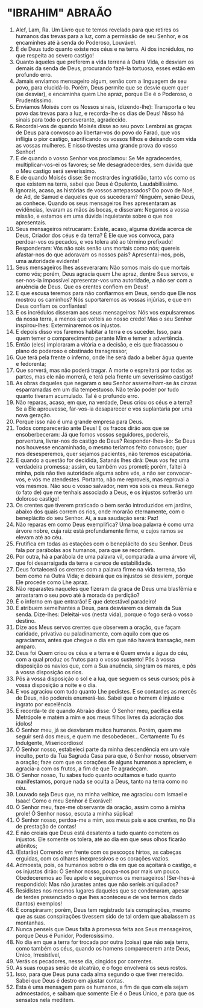# "IBRAHIM" ABRAÃO

1. Alef, Lam, Ra. Um Livro que te temos revelado para que retires os humanos das trevas para a luz, com a permissão de seu Senhor, e os encaminhes até à senda do Poderoso, Louvável.
2. É de Deus tudo quanto existe nos céus e na terra. Ai dos incrédulos, no que respeita ao severo castigo!
3. Quanto àqueles que preferem a vida terrena à Outra Vida, e desviam os demais da senda de Deus, procurando fazê-la tortuosa, esses estão em profundo erro.
4. Jamais enviamos mensageiro algum, senão com a línguagem de seu povo, para elucidá-lo. Porém, Deus permite que se desvie quem quer (se desviar), e encaminha quem Lhe apraz, porque Ele é o Poderoso, o Prudentíssimo.
5. Enviamos Moisés com os Nossos sinais, (dizendo-lhe): Transporta o teu povo das trevas para a luz, e recorda-lhe os dias de Deus! Nisso há sinais para todo o perseverante, agradecido.
6. Recordai-vos de quando Moisés disse ao seu povo: Lembrai as graças de Deus para convosco ao libertar-vos do povo do Faraó, que vos infligia o pior castigo, sacrificando os vossos filhos e deixando com vida as vossas mulheres. E nisso tivestes uma grande prova do vosso Senhor!
7. E de quando o vosso Senhor vos proclamou: Se Me agradecerdes, multiplicar-vos-ei os favores; se Me desagradecerdes, sem dúvida que o Meu castigo será severíssimo.
8. E de quando Moisés disse: Se mostrardes ingratidão, tanto vós como os que existem na terra, sabei que Deus é Opulento, Laudabilíssimo.
9. Ignorais, acaso, as histórias de vossos antepassados? Do povo de Noé, de Ad, de Samud e daqueles que os sucederam? Ninguém, senão Deus, as conhece. Quando os seus mensageiros lhes apresentaram as evidências, levaram as mãos às bocas, e disseram: Negamos a vossa missão, e estamos em uma dúvida inquietante sobre o que nos apresentais.
10. Seus mensageiros retrucaram: Existe, acaso, alguma dúvida acerca de Deus, Criador dos céus e da terra? É Ele que vos convoca, para perdoar-vos os pecados, e vos tolera até ao término prefixado! Responderam: Vós não sois senão uns mortais como nós; quereis afastar-nos do que adoravam os nossos pais? Apresentai-nos, pois, uma autoridade evidente!
11. Seus mensageiros lhes asseveraram: Não somos mais do que mortais como vós; porém, Deus agracia quem Lhe apraz, dentre Seus servos, e ser-nos-ia impossível apresentar-vos uma autoridade, a não ser com a anuência de Deus. Que os crentes confiem em Deus!
12. E que escusa teremos para não confiarmos em Deus, sendo que Ele nos mostrou os caminhos? Nós suportaremos as vossas injúrias, e que em Deus confiam os confiantes!
13. E os incrédulos disseram aos seus mensageiros: Nós vos expulsaremos da nossa terra, a menos que volteis ao nosso credo! Mas o seu Senhor inspirou-lhes: Exterminaremos os injustos.
14. E depois disso vos faremos habitar a terra e os suceder. Isso, para quem temer o comparecimento perante Mim e temer a advertência.
15. Então (eles) imploraram a vitória e a decisão, e eis que fracassou o plano do poderoso e obstinado transgressor,
16. Que terá pela frente o inferno, onde lhe será dado a beber água quente e fedorenta;
17. Que sorverá, mas não poderá tragar. A morte o espreitará por todas as partes, mas ele não morrerá, e terá pela frente um severíssimo castigo!
18. As obras daqueles que negaram o seu Senhor assemelham-se às cinzas esparramadas em um dia tempestuoso. Não terão poder por tudo quanto tiveram acumulado. Tal é o profundo erro.
19. Não reparas, acaso, em que, na verdade, Deus criou os céus e a terra? Se a Ele aprouvesse, far-vos-ia desaparecer e vos suplantaria por uma nova geração.
20. Porque isso não é uma grande empresa para Deus.
21. Todos comparecerão ante Deus! E os fracos dirão aos que se ensoberbeceram: Já que fomos vossos seguidores, podereis, porventura, livrar-nos do castigo de Deus? Responder-lhes-ão: Se Deus nos houvesse encaminhado, o mesmo teríamos feito convosco; quer nos desesperemos, quer sejamos pacientes, não teremos escapatória.
22. E quando a questão for decidida, Satanás lhes dirá: Deus vos fez uma verdadeira promessa; assim, eu também vos prometi; porém, faltei à minha, pois não tive autoridade alguma sobre vós, a não ser convocar-vos, e vós me atendestes. Portanto, não me reproveis, mas reprovai a vós mesmos. Não sou o vosso salvador, nem vós sois os meus. Renego (o fato de) que me tenhais associado a Deus, e os injustos sofrerão um doloroso castigo!
23. Os crentes que tiverem praticado o bem serão introduzidos em jardins, abaixo dos quais correm os rios, onde morarão eternamente, com o beneplácito do seu Senhor. Aí, a sua saudação será: Paz!
24. Não reparas em como Deus exemplifica? Uma boa palavra é como uma árvore nobre, cuja raiz está profundamente firme, e cujos ramos se elevam até ao céu.
25. Frutifica em todas as estações com o beneplácito do seu Senhor. Deus fala por parábolas aos humanos, para que se recordem.
26. Por outra, há a parábola de uma palavra vil, comparada a uma árvore vil, que foi desarraigada da terra e carece de estabilidade.
27. Deus fortalecerá os crentes com a palavra firme na vida terrena, tão bem como na Outra Vida; e deixará que os injustos se desviem, porque Ele procede como Lhe apraz.
28. Não reparastes naqueles que fizeram da graça de Deus uma blasfêmia e arrastaram o seu povo até à morada da perdição?
29. É o inferno em que entrarão! E que detestável paradeiro!
30. E atribuem semelhantes a Deus, para desviarem os demais da Sua senda. Dize-lhes: Deleitai-vos (nesta vida), porque o fogo será o vosso destino.
31. Dize aos Meus servos crentes que observem a oração, que façam caridade, privativa ou paladinamente, com aquilo com que os agraciamos, antes que chegue o dia em que não haverá transação, nem amparo.
32. Deus foi Quem criou os céus e a terra e é Quem envia a água do céu, com a qual produz os frutos para o vosso sustento! Pôs à vossa disposição os navios que, com a Sua anuência, singram os mares, e pôs à vossa disposição os rios.
33. Pôs à vossa disposição o sol e a lua, que seguem os seus cursos; pôs à vossa disposição a noite e o dia.
34. E vos agraciou com tudo quanto Lhe pedistes. E se contardes as mercês de Deus, não podereis enumerá-las. Sabei que o homem é injusto e ingrato por excelência.
35. E recorda-te de quando Abraão disse: Ó Senhor meu, pacifica esta Metrópole e matém a mim e aos meus filhos livres da adoração dos ídolos!
36. Ó Senhor meu, já se desviaram muitos humanos. Porém, quem me seguir será dos meus, e quem me desobedecer... Certamente Tu és Indulgente, Misericordioso!
37. Ó Senhor nosso, estabeleci parte da minha descendência em um vale inculto, perto da Tua Sagrada Casa para que, ó Senhor nosso, observem a oração; faze com que os corações de alguns humanos a apreciem, e agracia-a com os frutos, a fim de que Te agradeçam.
38. Ó Senhor nosso, Tu sabes tudo quanto ocultamos e tudo quanto manifestamos, porque nada se oculta a Deus, tanto na terra como no céu.
39. Louvado seja Deus que, na minha velhice, me agraciou com Ismael e Isaac! Como o meu Senhor é Exorável!
40. Ó Senhor meu, faze-me observante da oração, assim como à minha prole! Ó Senhor nosso, escuta a minha súplica!
41. Ó Senhor nosso, perdoa-me a mim, aos meus pais e aos crentes, no Dia de prestação de contas!
42. E não creiais que Deus está desatento a tudo quanto cometem os injustos. Ele somente os tolera, até ao dia em que seus olhos ficarão atônitos;
43. (Estarão) Correndo em frente com os pescoços hirtos, as cabeças erguidas, com os olhares inexpressivos e os corações vazios.
44. Admoesta, pois, os humanos sobre o dia em que os açoitará o castigo, e os injustos dirão: Ó Senhor nosso, poupa-nos por mais um pouco. Obedeceremos ao Teu apelo e seguiremos os mensageiros! (Ser-lhes-á respondido): Mas não jurastes antes que não seríeis aniquilados?
45. Residistes nos mesmos lugares daqueles que se condenaram, apesar de terdes presenciado o que lhes aconteceu e de vos termos dado (tantos) exemplos!
46. E conspiraram; porém, Deus tem registrado tais conspirações, mesmo que as suas conspirações tivessem sido de tal ordem que abalassem as montanhas.
47. Nunca penseis que Deus falta à promessa feita aos Seus mensageiros, porque Deus é Punidor, Poderosíssimo.
48. No dia em que a terra for trocada por outra (coisa) que não seja terra, como também os céus, quando os homens comparecerem ante Deus, Único, Irresistível,
49. Verás os pecadores, nesse dia, cingidos por correntes.
50. As suas roupas serão de alcatrão, e o fogo envolverá os seus rostos.
51. Isso, para que Deus puna cada alma segundo o que tiver merecido. Sabei que Deus é destro em ajustar contas.
52. Esta é uma mensagem para os humanos, a fim de que com ela sejam admoestados, e saibam que somente Ele é o Deus Único, e para que os sensatos nela meditem.
